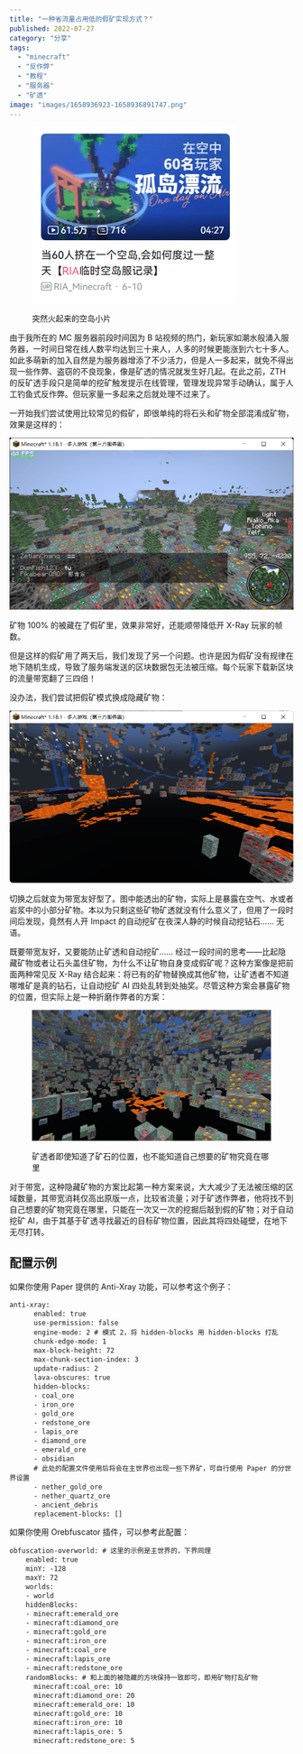 ```yaml
---
title: "一种省流量占用低的假矿实现方式？"
published: 2022-07-27
category: "分享"
tags:
  - "minecraft"
  - "反作弊"
  - "教程"
  - "服务器"
  - "矿透"
image: "images/1658936923-1658936891747.png"
---
```


<figure>

![](images/1658930166-1658930161194.png)

<figcaption>

突然火起来的空岛小片

</figcaption>

</figure>

由于我所在的 MC 服务器前段时间因为 B 站视频的热门，新玩家如潮水般涌入服务器，一时间日常在线人数平均达到三十来人，人多的时候更能涨到六七十多人。如此多萌新的加入自然是为服务器增添了不少活力，但是人一多起来，就免不得出现一些作弊、盗窃的不良现象，像是矿透的情况就发生好几起。在此之前，ZTH 的反矿透手段只是简单的挖矿触发提示在线管理，管理发现异常手动确认，属于人工钓鱼式反作弊。但玩家量一多起来之后就处理不过来了。

一开始我们尝试使用比较常见的假矿，即很单纯的将石头和矿物全部混淆成矿物，效果是这样的：

![](images/1658933033-1658933030109.png)

矿物 100% 的被藏在了假矿里，效果非常好，还能顺带降低开 X-Ray 玩家的帧数。

但是这样的假矿用了两天后，我们发现了另一个问题。也许是因为假矿没有规律在地下随机生成，导致了服务端发送的区块数据包无法被压缩。每个玩家下载新区块的流量带宽翻了三四倍！

没办法，我们尝试把假矿模式换成隐藏矿物：

![](images/1658933901-1658933898577.png)

切换之后就变为带宽友好型了。图中能透出的矿物，实际上是暴露在空气、水或者岩浆中的小部分矿物。本以为只剩这些矿物矿透就没有什么意义了，但用了一段时间后发现，竟然有人开 Impact 的自动挖矿在夜深人静的时候自动挖钻石...... 无语。

既要带宽友好，又要能防止矿透和自动挖矿...... 经过一段时间的思考——比起隐藏矿物或者让石头盖住矿物，为什么不让矿物自身变成假矿呢？这种方案像是把前面两种常见反 X-Ray 结合起来：将已有的矿物替换成其他矿物，让矿透者不知道哪堆矿是真的钻石，让自动挖矿 AI 四处乱转到处抽奖。尽管这种方案会暴露矿物的位置，但实际上是一种折磨作弊者的方案：

<figure>

![](images/1658936923-1658936891747.png)

<figcaption>

矿透者即使知道了矿石的位置，也不能知道自己想要的矿物究竟在哪里

</figcaption>

</figure>

对于带宽，这种隐藏矿物的方案比起第一种方案来说，大大减少了无法被压缩的区域数量，其带宽消耗仅高出原版一点，比较省流量；对于矿透作弊者，他将找不到自己想要的矿物究竟在哪里，只能在一次又一次的挖掘后敲到假的矿物；对于自动挖矿 AI，由于其基于矿透寻找最近的目标矿物位置，因此其将四处碰壁，在地下无尽打转。

## 配置示例

如果你使用 Paper 提供的 Anti-Xray 功能，可以参考这个例子：

```
anti-xray:
      enabled: true
      use-permission: false
      engine-mode: 2 # 模式 2，将 hidden-blocks 用 hidden-blocks 打乱
      chunk-edge-mode: 1
      max-block-height: 72
      max-chunk-section-index: 3
      update-radius: 2
      lava-obscures: true
      hidden-blocks:
      - coal_ore
      - iron_ore
      - gold_ore
      - redstone_ore
      - lapis_ore
      - diamond_ore
      - emerald_ore
      - obsidian
      # 此处的配置文件使用后将会在主世界也出现一些下界矿，可自行使用 Paper 的分世界设置
      - nether_gold_ore
      - nether_quartz_ore
      - ancient_debris
      replacement-blocks: []
```

如果你使用 Orebfuscator 插件，可以参考此配置：

```
obfuscation-overworld: # 这里的示例是主世界的，下界同理
    enabled: true
    minY: -128
    maxY: 72
    worlds:
    - world
    hiddenBlocks:
    - minecraft:emerald_ore
    - minecraft:diamond_ore
    - minecraft:gold_ore
    - minecraft:iron_ore
    - minecraft:coal_ore
    - minecraft:lapis_ore
    - minecraft:redstone_ore
    randomBlocks: # 和上面的被隐藏的方块保持一致即可，即用矿物打乱矿物
      minecraft:coal_ore: 10
      minecraft:diamond_ore: 20
      minecraft:emerald_ore: 10
      minecraft:gold_ore: 10
      minecraft:iron_ore: 10
      minecraft:lapis_ore: 5
      minecraft:redstone_ore: 5
```

